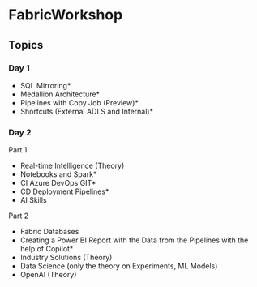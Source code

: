 # FabricWorkshop
## Topics
### Day 1
- SQL Mirroring*
- Medallion Architecture*
- Pipelines with Copy Job (Preview)*
- Shortcuts (External ADLS and Internal)*

### Day 2
Part 1
- Real-time Intelligence (Theory)
- Notebooks and Spark*
- CI Azure DevOps GIT*
- CD Deployment Pipelines*
- AI Skills

Part 2
- Fabric Databases
- Creating a Power BI Report with the Data from the Pipelines with the help of Copilot*
- Industry Solutions (Theory)
- Data Science (only the theory on Experiments, ML Models)
- OpenAI (Theory)
